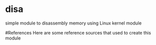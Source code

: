 # disa
simple module to disassembly memory using Linux kernel module

#References
Here are some reference sources that used to create this module

[1]: http://www.embeddedlinux.org.cn/essentiallinuxdevicedrivers/final/ch05lev1sec7.html
[2]: http://olegkutkov.me/2018/03/14/simple-linux-character-device-driver/
[3]: https://linux-kernel-labs.github.io/master/labs/device_drivers.html
[4]: https://gist.github.com/brenns10/65d1ee6bb8419f96d2ae693eb7a66cc0
[5]: https://www.kernel.org/doc/htmldocs/kernel-hacking/routines-module-use-counters.html
[6]: https://stackoverflow.com/questions/18456155/what-is-the-difference-between-misc-drivers-and-char-drivers
